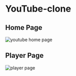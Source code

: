 # YouTube-clone

## Home Page


![youtube home page](https://user-images.githubusercontent.com/101393406/192563332-359c63ff-cbba-4749-81fa-3f8cbca6d488.png)

## Player Page

![player page](https://user-images.githubusercontent.com/101393406/192563604-9bbc2a16-58d7-4c39-be30-e29ef9ac621d.png)
